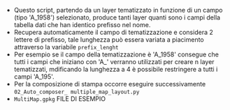 * Questo script, partendo da un layer tematizzato in funzione di un campo (tipo 'A_1958') selezionato, produce tanti layer quanti sono i campi della tabella dati che han identico prefisso nel nome.
* Recupera automaticamente il campo di tematizzazione e considera 2 lettere di prefisso, tale lunghezza può essera variata a piacimento attraverso la variabile `prefix_lenght`
* Per esempio se il campo della tematizzazione è 'A_1958' consegue che tutti i campi che iniziano con 'A_' verranno utilizzati
per creare n layer tematizzati, mdificando la lunghezza a 4 è possibile restringere a tutti i campi 'A_195'.
* Per la composizione di stampa occorre eseguire successivamente `02_Auto_composer_ multiple_map_layout.py`
* `MultiMap.gpkg` FILE DI ESEMPIO
